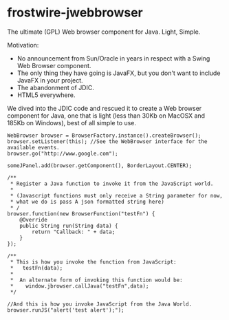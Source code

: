 frostwire-jwebbrowser
==================

The ultimate (GPL) Web browser component for Java. Light, Simple.

Motivation:
 * No announcement from Sun/Oracle in years in respect with a Swing Web Browser component.
 * The only thing they have going is JavaFX, but you don't want to include JavaFX in your project.
 * The abandonment of JDIC.
 * HTML5 everywhere.

We dived into the JDIC code and rescued it to create a Web browser component for Java,
one that is light (less than 30Kb on MacOSX and 185Kb on Windows), best of all simple to use.


    WebBrowser browser = BrowserFactory.instance().createBrowser();
    browser.setListener(this); //See the WebBrowser interface for the available events.
    browser.go("http://www.google.com");

    someJPanel.add(browser.getComponent(), BorderLayout.CENTER);
    
    /** 
     * Register a Java function to invoke it from the JavaScript world.
     *
     * (Javascript functions must only receive a String parameter for now,
     * what we do is pass A json formatted string here)
     * /
    browser.function(new BrowserFunction("testFn") {
        @Override
        public String run(String data) {
            return "Callback: " + data;
        }
    });
    
    /** 
     * This is how you invoke the function from JavaScript:
     *   testFn(data);
     *  
     *  An alternate form of invoking this function would be:
     *    window.jbrowser.callJava("testFn",data);
     */
    
    //And this is how you invoke JavaScript from the Java World.
    browser.runJS("alert('test alert');");
    
